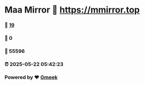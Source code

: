 # Maa Mirror :link: https://mmirror.top 
### :page_facing_up: [19](https://mmirror.top/tag.html) 
### :speech_balloon: 0 
### :hibiscus: 55596 
### :alarm_clock: 2025-05-22 05:42:23 
### Powered by :heart: [Gmeek](https://github.com/Meekdai/Gmeek)
